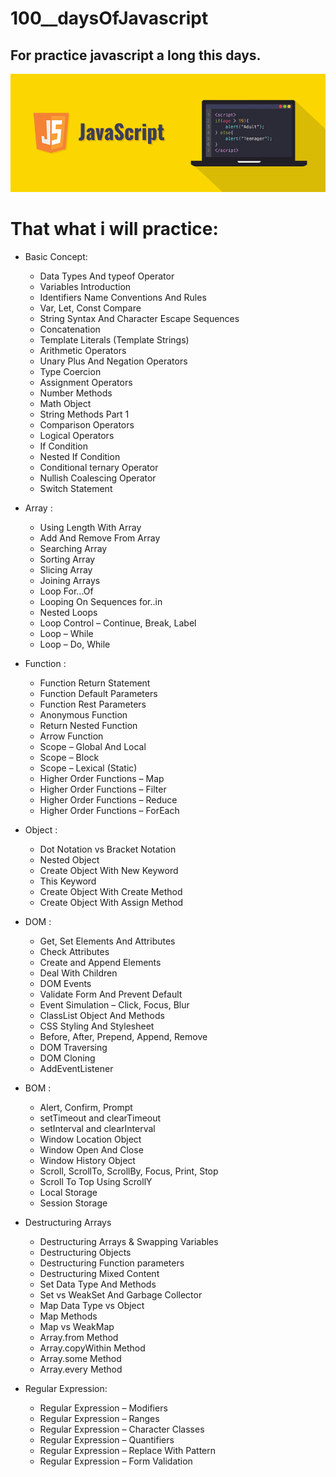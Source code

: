 # 100__daysOfJavascript
## For practice javascript a long this days.

![javascript](js.png)

# That what i will practice:

* Basic Concept:
  * Data Types And typeof Operator
  * Variables Introduction
  * Identifiers Name Conventions And Rules
  * Var, Let, Const Compare
  * String Syntax And Character Escape Sequences
  * Concatenation
  * Template Literals (Template Strings)
  * Arithmetic Operators
  * Unary Plus And Negation Operators
  * Type Coercion
  * Assignment Operators
  * Number Methods
  * Math Object
  * String Methods Part 1
  * Comparison Operators
  * Logical Operators
  * If Condition
  * Nested If Condition
  * Conditional ternary Operator
  * Nullish Coalescing Operator
  * Switch Statement

* Array : 
  * Using Length With Array
  * Add And Remove From Array
  * Searching Array
  * Sorting Array
  * Slicing Array
  * Joining Arrays
  * Loop For...Of
  * Looping On Sequences for..in
  * Nested Loops 
  * Loop Control – Continue, Break, Label
  * Loop – While
  * Loop – Do, While

* Function :
  * Function Return Statement 
  * Function Default Parameters
  * Function Rest Parameters
  * Anonymous Function 
  * Return Nested Function
  * Arrow Function
  * Scope – Global And Local
  * Scope – Block
  * Scope – Lexical (Static)
  * Higher Order Functions – Map
  * Higher Order Functions – Filter
  * Higher Order Functions – Reduce
  * Higher Order Functions – ForEach

* Object :
  * Dot Notation vs Bracket Notation
  * Nested Object
  * Create Object With New Keyword
  * This Keyword
  * Create Object With Create Method
  * Create Object With Assign Method

* DOM :
  * Get, Set Elements And Attributes
  * Check Attributes 
  * Create and Append Elements
  * Deal With Children
  * DOM Events
  * Validate Form And Prevent Default
  * Event Simulation – Click, Focus, Blur
  * ClassList Object And Methods
  * CSS Styling And Stylesheet
  * Before, After, Prepend, Append, Remove
  * DOM Traversing
  * DOM Cloning
  * AddEventListener

* BOM :
  * Alert, Confirm, Prompt
  * setTimeout and clearTimeout
  * setInterval and clearInterval
  * Window Location Object
  * Window Open And Close
  * Window History Object
  * Scroll, ScrollTo, ScrollBy, Focus, Print, Stop
  * Scroll To Top Using ScrollY
  * Local Storage
  * Session Storage

* Destructuring Arrays
  * Destructuring Arrays & Swapping Variables
  * Destructuring Objects 
  * Destructuring Function parameters
  * Destructuring Mixed Content
  * Set Data Type And Methods
  * Set vs WeakSet And Garbage Collector
  * Map Data Type vs Object
  * Map Methods
  * Map vs WeakMap
  * Array.from Method
  * Array.copyWithin Method
  * Array.some Method
  * Array.every Method

* Regular Expression:
  * Regular Expression – Modifiers
  * Regular Expression – Ranges
  * Regular Expression – Character Classes 
  * Regular Expression – Quantifiers
  * Regular Expression – Replace With Pattern
  * Regular Expression – Form Validation
